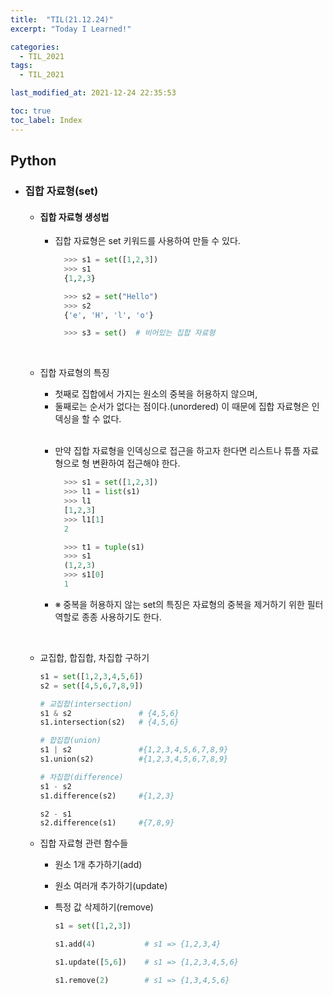 ```yaml
---
title:  "TIL(21.12.24)"
excerpt: "Today I Learned!"

categories:
  - TIL_2021
tags:
  - TIL_2021

last_modified_at: 2021-12-24 22:35:53

toc: true
toc_label: Index
---
```


## Python

- ### 집합 자료형(set)
  - #### 집합 자료형 생성법 

    - 집합 자료형은 set 키워드를 사용하여 만들 수 있다.

      ~~~python
        >>> s1 = set([1,2,3])
        >>> s1
        {1,2,3}

        >>> s2 = set("Hello")
        >>> s2
        {'e', 'H', 'l', 'o'}

        >>> s3 = set()  # 비어있는 집합 자료형
      ~~~
  
  <br/>
  
  - 집합 자료형의 특징
    - 첫째로 집합에서 가지는 원소의 중복을 허용하지 않으며, 
    - 둘째로는 순서가 없다는 점이다.(unordered) 이 때문에 집합 자료형은 인덱싱을 할 수 없다.
    
    <br/>

    - 만약 집합 자료형을 인덱싱으로 접근을 하고자 한다면 리스트나 튜플 자료형으로 형 변환하여 접근해야 한다.

      ~~~python
        >>> s1 = set([1,2,3])
        >>> l1 = list(s1)
        >>> l1
        [1,2,3]
        >>> l1[1]
        2

        >>> t1 = tuple(s1)
        >>> s1
        (1,2,3)
        >>> s1[0]
        1
      ~~~
    
    - ※ 중복을 허용하지 않는 set의 특징은 자료형의 중복을 제거하기 위한 필터 역할로 종종 사용하기도 한다.
  
  <br/>

  - 교집합, 합집합, 차집합 구하기

    ~~~python
    s1 = set([1,2,3,4,5,6])
    s2 = set([4,5,6,7,8,9])
    
    # 교집합(intersection) 
    s1 & s2               # {4,5,6}
    s1.intersection(s2)   # {4,5,6}

    # 합집합(union)
    s1 | s2               #{1,2,3,4,5,6,7,8,9}
    s1.union(s2)          #{1,2,3,4,5,6,7,8,9}

    # 차집합(difference)
    s1 - s2
    s1.difference(s2)     #{1,2,3}

    s2 - s1
    s2.difference(s1)     #{7,8,9}
    ~~~

  - 집합 자료형 관련 함수들
    - 원소 1개 추가하기(add)
    - 원소 여러개 추가하기(update)
    - 특정 값 삭제하기(remove)

      ~~~python
      s1 = set([1,2,3])

      s1.add(4)           # s1 => {1,2,3,4}

      s1.update([5,6])    # s1 => {1,2,3,4,5,6}

      s1.remove(2)        # s1 => {1,3,4,5,6}
      
      ~~~










